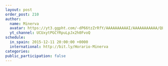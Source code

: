 ```yaml
---
layout: post
order_post: 210
author:
  name: Minerva
  avatar: https://yt3.ggpht.com/-dP66tzZrRfY/AAAAAAAAAAI/AAAAAAAAAAA/QL2dHz8giPc/s88-c-k-no/photo.jpg
  yt_channel: UCUxytPGCYRpuLpJx2h0FvoQ
schedule:
  in_spain: 2015-12-11 20:00:00 +0000
  international: http://bit.ly/Horario-Minerva
categories:
public_participation: false
---
```

